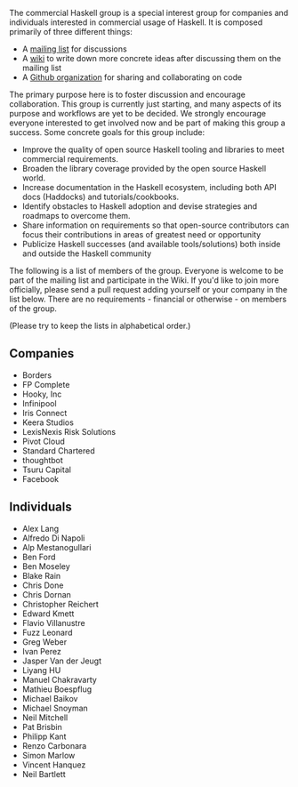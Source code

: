 The commercial Haskell group is a special interest group for companies and individuals interested in commercial usage of Haskell. It is composed primarily of three different things:

* A [mailing list](https://groups.google.com/d/forum/commercialhaskell) for discussions
* A [wiki](https://github.com/commercialhaskell/commercialhaskell/wiki) to write down more concrete ideas after discussing them on the mailing list
* A [Github organization](https://github.com/commercialhaskell) for sharing and collaborating on code

The primary purpose here is to foster discussion and encourage collaboration. This group is currently just starting, and many aspects of its purpose and workflows are yet to be decided. We strongly encourage everyone interested to get involved now and be part of making this group a success. Some concrete goals for this group include:

* Improve the quality of open source Haskell tooling and libraries to meet commercial requirements.
* Broaden the library coverage provided by the open source Haskell world.
* Increase documentation in the Haskell ecosystem, including both API docs (Haddocks) and tutorials/cookbooks.
* Identify obstacles to Haskell adoption and devise strategies and roadmaps to overcome them.
* Share information on requirements so that open-source contributors can focus their contributions in areas of greatest need or opportunity
* Publicize Haskell successes (and available tools/solutions) both inside and outside the Haskell community

The following is a list of members of the group. Everyone is welcome to be part of the mailing list and participate in the Wiki. If you'd like to join more officially, please send a pull request adding yourself or your company in the list below. There are no requirements - financial or otherwise - on members of the group.

(Please try to keep the lists in alphabetical order.)

## Companies

* Borders
* FP Complete
* Hooky, Inc
* Infinipool
* Iris Connect
* Keera Studios
* LexisNexis Risk Solutions
* Pivot Cloud
* Standard Chartered
* thoughtbot
* Tsuru Capital
* Facebook

## Individuals

* Alex Lang
* Alfredo Di Napoli
* Alp Mestanogullari
* Ben Ford
* Ben Moseley
* Blake Rain
* Chris Done
* Chris Dornan
* Christopher Reichert
* Edward Kmett
* Flavio Villanustre
* Fuzz Leonard
* Greg Weber
* Ivan Perez
* Jasper Van der Jeugt
* Liyang HU
* Manuel Chakravarty
* Mathieu Boespflug
* Michael Baikov
* Michael Snoyman
* Neil Mitchell
* Pat Brisbin
* Philipp Kant
* Renzo Carbonara
* Simon Marlow
* Vincent Hanquez
* Neil Bartlett
